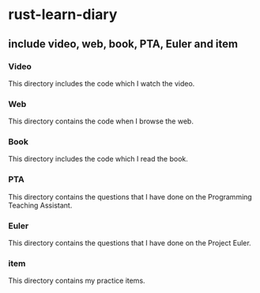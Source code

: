 # rust-learn-diary
## include video, web, book, PTA, Euler and item
### Video
This directory includes the code which I watch the video.
### Web
This directory contains the code when I browse the web.
### Book
This directory includes the code which I read the book.
### PTA
This directory contains the questions that I have done on the Programming Teaching Assistant.
### Euler
This directory contains the questions that I have done on the Project Euler.
### item
This directory contains my practice items.

